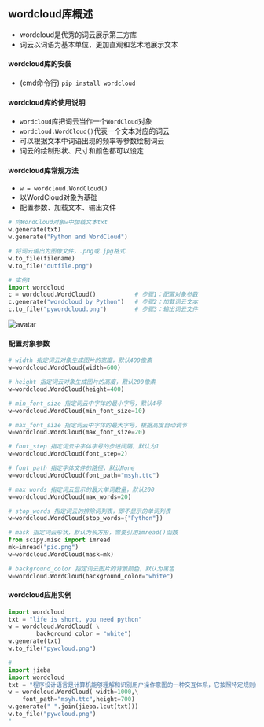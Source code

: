 ## wordcloud库概述
- wordcloud是优秀的词云展示第三方库
- 词云以词语为基本单位，更加直观和艺术地展示文本

#### wordcloud库的安装
- (cmd命令行)  `pip install wordcloud`

#### wordcloud库的使用说明
- `wordcloud`库把词云当作一个`WordCloud`对象
- `wordcloud.WordCloud()`代表一个文本对应的词云
- 可以根据文本中词语出现的频率等参数绘制词云
- 词云的绘制形状、尺寸和颜色都可以设定

#### wordcloud库常规方法
- `w = wordcloud.WordCloud()`
- 以WordCloud对象为基础
- 配置参数、加载文本、输出文件
```python
# 向WordCloud对象w中加载文本txt
w.generate(txt)
w.generate("Python and WordCloud")

# 将词云输出为图像文件，.png或.jpg格式
w.to_file(filename)
w.to_file("outfile.png")

# 实例1
import wordcloud
c = wordcloud.WordCloud()           # 步骤1：配置对象参数
c.generate("wordcloud by Python")   # 步骤2：加载词云文本
c.to_file("pywordcloud.png")        # 步骤3：输出词云文件
```
![avatar](images/词云.PNG)

#### 配置对象参数
```python
# width 指定词云对象生成图片的宽度，默认400像素
w=wordcloud.WordCloud(width=600)

# height 指定词云对象生成图片的高度，默认200像素
w=wordcloud.WordCloud(height=400)

# min_font_size 指定词云中字体的最小字号，默认4号
w=wordcloud.WordCloud(min_font_size=10)

# max_font_size 指定词云中字体的最大字号，根据高度自动调节
w=wordcloud.WordCloud(max_font_size=20)

# font_step 指定词云中字体字号的步进间隔，默认为1
w=wordcloud.WordCloud(font_step=2)

# font_path 指定字体文件的路径，默认None
w=wordcloud.WordCloud(font_path="msyh.ttc")

# max_words 指定词云显示的最大单词数量，默认200
w=wordcloud.WordCloud(max_words=20)

# stop_words 指定词云的排除词列表，即不显示的单词列表
w=wordcloud.WordCloud(stop_words={"Python"})

# mask 指定词云形状，默认为长方形，需要引用imread()函数
from scipy.misc import imread
mk=imread("pic.png")
w=wordcloud.WordCloud(mask=mk)

# background_color 指定词云图片的背景颜色，默认为黑色
w=wordcloud.WordCloud(background_color="white")
```

#### wordcloud应用实例
```python
import wordcloud
txt = "life is short, you need python"
w = wordcloud.WordCloud( \
        background_color = "white")
w.generate(txt)
w.to_file("pywcloud.png")

#
import jieba
import wordcloud
txt = "程序设计语言是计算机能够理解和识别用户操作意图的一种交互体系，它按照特定规则组织计算机指令，使计算机能够自动进行各种运算处理。"
w = wordcloud.WordCloud( width=1000,\
    font_path="msyh.ttc",height=700)
w.generate(" ".join(jieba.lcut(txt)))
w.to_file("pywcloud.png")
"
```
